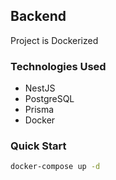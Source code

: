 ## Backend
Project is Dockerized

### Technologies Used
- NestJS
- PostgreSQL
- Prisma
- Docker

### Quick Start
```bash
docker-compose up -d